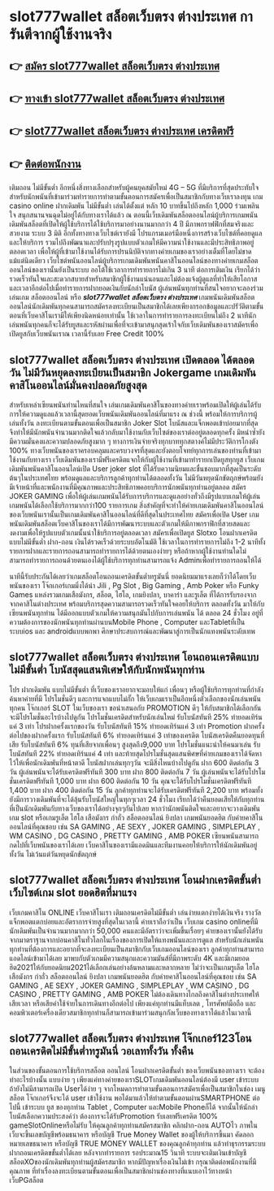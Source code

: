 # slot777wallet สล็อตเว็บตรง ต่างประเทศ  การันตีจากผู้ใช้งานจริง

## 👉 [สมัคร slot777wallet สล็อตเว็บตรง ต่างประเทศ](https://slot777wallet.com/)
## 👉 [ทางเข้า slot777wallet สล็อตเว็บตรง ต่างประเทศ](https://slot777wallet.com/)
## 👉 [slot777wallet สล็อตเว็บตรง ต่างประเทศ เครดิตฟรี](https://slot777wallet.com/)
## 👉 [ติดต่อพนักงาน](https://slot777wallet.com/)


เติมถอน ไม่มีขั้นต่ำ  อีกหนึ่งสิ่งทางเลือกสำหรับผู้คนยุคสมัยใหม่ 4G – 5G ที่มีบริการที่สุดประทับใจสำหรับนักพนันที่เข้ามาร่วมทำรายการทำตามขั้นตอนการสมัครเพื่อเป็นสมาชิกกับทางเว็บเราลงทุน เกม casino online ฝากเดิมพัน ไม่มีขั้นต่ำ เล่นได้ตั้งแต่ หลัก 10 บาทขึ้นไปถึงหลัก 1,000 ร่วมเพลินใจ สนุกสนานจนฉุดไม่อยู่ได้กับทางเราได้แล้ว ณ ตอนนี้เว็บเดิมพันสล็อตออนไลน์ผู้บริการเกมพนันเดิมพันสล็อตที่เปิดให้ผู้ใช้บริการได้ใช้บริการมาอย่างนานมากกว่า 4 ปี มีภาพกราฟฟิกที่สมจริงและสวยงาม ระบบ 3 มิติ
อีกทั้งทางทางเว็บไซต์เรายังมี โปรแกรมเมอร์มือหนึ่งการสร้างเว็บไซต์ที่คอยดูแลและให้บริการ  รวมไปถึงพัฒนาและปรับปรุงรูปแบบตัวเกมให้มีความน่าใช้งานและมีประสิทธิภาพอยู่ตลอดเวลา เพื่อให้ผู้ที่เข้ามาใช้งานได้รับการปรนนิบัติจากทางค่ายเกมของเราอย่างเต็มที่โดยไม่ขาดแม้แต่นิดเดียว เว็บไซต์พนันออนไลน์ผู้บริการเกมเดิมพันพนันคาสิโนออนไลน์ของทางค่ายเกมสล็อตออนไลน์ของเรานั้นยังเป็นระบบ ออโต้ใช้เวลาการทำรายการไม่เกิน 3 นาที ต่อการเติมเงิน เรียกได้ว่ารวดเร็วทันใจและสะดวกสบายสำหรับสมาชิกผู้ใช้งานแน่นอนและไม่ต้องแจ้งผู้ดูแลที่ทำให้เสียโอกาสและเวลาอีกต่อไปเมื่อทำรายการฝากยอดเงินกับนักล่าโบนัส
ผู้เล่นพนันทุกท่านที่สนใจอยากจะลองร่วมเล่นเกม สล็อตออนไลน์ หรือ ***slot777wallet สล็อตเว็บตรง ต่างประเทศ*** เกมพนันเดิมพันสล็อตออนไลน์นักเดิมพันทุกคนสามารถสมัครลงทะเบียนเป็นสมาชิกได้เลยเพียงกรอกข้อมูลและปรัวัติตามขั้นตอนที่เว็บคาสิโนเรามีให้เพียงนิดหน่อยเท่านั้น ใช้เวลาในการทำรายการลงทะเบียนไม่ถึง 2 นาทีนักเล่นพนันทุกคนก็จะได้รับยูสและรหัสผ่านเพื่อที่จะเข้ามาสนุกสุดเร้าใจกับเว็บเดิมพันของเราสมัครเพื่อเปิดยูสกับเว็บพนันเราณ เวลานี้รับเลย Free Credit 100%

## slot777wallet สล็อตเว็บตรง ต่างประเทศ เปิดตลอด ได้ตลอดวัน ไม่มีวันหยุดลงทะเบียนเป็นสมาชิก Jokergame เกมเดิมพันคาสิโนออนไลน์มั่นคงปลอดภัยสูงสุด

สำหรับเหล่าเซียนพนันท่านไหนที่สนใจ เล่นเกมเดิมพันคาสิโนของทางค่ายเราพร้อมเปิดให้ผู้เล่นได้รับการให้ความดูแลแล้วเวลานี้สุดยอดเว็บพนันเดิมพันออนไลน์ที่มาแรง ณ ช่วงนี้ พร้อมให้การบริการผู้เล่นทั้งวัน ลงทะเบียนตามขั้นตอนเพื่อเป็นสมาชิก Joker Slot โบนัสและแจ็กพอตเข้าบ่อยมากที่สุด จึงทำให้มีนักพนันจำนวนมากติดใจแล้วกลับมาใช้งานกับเว็บไซต์ของเราต่ออยู่ตลอดทุกครั้ง มิหนำซ้ำยังมีความมั่นคงและความปลอดภัยสูงมาก ๆ ทางการเงินจ่ายจริงทุกบาททุกสตางค์ไม่มีประวัติการโกงตัง 100% ทางเว็บพนันของเราครอบคลุมและครบวงจรที่สุดและยังตอบโจทย์ทุกการเล่นของท่านที่เข้ามาใช้งานกับทางเรา
เว็บเดิมพันของเรามีฟรีเครดิตแจกให้กับผู้ใช้งานที่เข้ามาทำรายกเปิดยูสทุกยูส เว็บเกมเดิมพันพนันคาสิโนออนไลน์เปิด User joker slot ที่ได้รับความนิยมและชื่นชอบมากที่สุดเป็นระดับต้นๆในประเทศไทย พร้อมดูแลและบริการลูกค้าทุกท่านได้ตลอดทั้งวัน ไม่มีวันหยุดนักขัตฤกษ์พร้อมยังมีเจ้าหน้าที่และพนักงานที่มีคุณภาพและประสิทธิภาพคอยบริการนักพนันทุกท่านอยู่ตลอด สมัคร JOKER GAMING เพื่อให้ผู้เล่นเกมพนันได้รับการบริการและดูแลอย่างทั่วถึงมีรูปแบบเกมให้ผู้เล่นเกมพนันได้เลือกใช้บริการมากกว่า100 รายการเกม
สิ่งสำคัญที่จะทำให้ค่ายเกมเดิมพันคาสิโนออนไลน์ของเว็บพนันเรานั้นเป็นเกมเดิมพันคาสิโนออนไลน์ที่ดีที่สุดในประเทศไทย สมัครเพื่อเปิด User  เกมพนันเดิมพันสล็อตเว็บคาสิโนของเราได้มีการพัฒนาระบบและตัวเกมให้มีภาพกราฟิกที่สวยสดและงดงามเพื่อให้รูปแบบตัวเกมนั้นน่าใช้บริการอยู่ตลอดเวลา สมัครเพื่อเปิดยูส Slotxo โอนฝากเครดิตแบบไม่มีขั้นต่ำ ฝาก-ถอน เงินได้รวดเร็วด้วยระบบอัตโนมัติ ใช้เวลาในการทำรายการไม่ถึง 1-2 นาทีทั้งรายการฝากและรายการถอนสามารถทำรายการได้ด้วยตนเองง่ายๆ หรือถ้าหากผู้ใช้งานท่านใดไม่สามารถทำรายการถอนด้วยตนเองได้ผู้ใช้บริการทุกท่านสามารถแจ้ง Adminเพื่อทำรายการถอนให้ได้

นาทีนี้รับประกันได้เลยว่าเกมสล็อตโอนถอนเครดิตขั้นต่ำทรูมันนี่ ยอดนิยมมาแรงเลยก็ว่าได้โดยเว็บพนันของเรา โจ๊กเกอร์เกมมิ่งได้นำ  Jili , Pg Slot , Big Gaming , Amb Poker หรือ Funky Games แหล่งรวมเกมเสือมังกร, สล็อต, ไฮโล, เกมยิงปลา, บาคาร่า และรูเล็ต ที่ได้การรับรองจากจากคาสิโนต่างประเทศ พร้อมบริการสุดความสามารถรวดเร็วทันใจคอยให้บริการ ตลอดทั้งวัน มาให้กับเซียนพนันทุกท่าน ได้มีออกแบบตัวเกมให้ความสนุกมันไปกับการเล่นพนัน ได้ ตลอด 24 ชั่วโมง อยู่ที่ความต้องการของนักพนันทุกท่านผ่านบนMobile Phone , Computer และTabletที่เป็นระบบios และ androidแบบพกพา ศึกษาประสบการณ์และพัฒนาสู่การเป็นนักแทงพนันระดับเทพ

## slot777wallet สล็อตเว็บตรง ต่างประเทศ โอนถอนเครดิตแบบไม่มีขั้นต่ำ โบนัสสุดแสนพิเศษให้กับนักพนันทุกท่าน

โปร ฝากเดิมพัน แบบไม่มีขั้นต่ำ ที่เว็บของเราอยากจะมอบให้แก่  เพื่อนๆ หรือผู้ใช้บริการทุกท่านที่กำลังค้นหาค่ายที่มี โปรโมชั่นดีๆ และการแจกแบบไม่กั๊ก ให้เว็บเกมเราเป็นอีกหนึ่งตัวเลือกของนักเล่นพนันทุกคน โจ๊กเกอร์ SLOT ในเว็บของเรา ขอนำเสนอกับ PROMOTION ดีๆ ให้กับสมาชิกได้เลือกกัน จะมีโปรโมชั่นอะไรบ้างไปดูกัน
โปรโมชั่นเครดิตสำหรับนักเล่นใหม่ รับโบนัสทันที 25% ทำยอดเทิร์นแค่ 3 เท่า
โปรฝากครั้งแรกของวัน รับโบนัสทันที 15% ทำยอดเทิร์นแค่ 3 เท่า
 Promotion ฝากครั้งต่อไปของฝากครั้งแรก รับโบนัสทันที 6% ทำยอดเทิร์นแค่ 3 เท่าของเครดิต
โบนัสเครดิตคืนยอดทุนที่เสีย รับโบนัสทันที 6% ทุนที่เสียจากเพื่อนๆ สูงสุดถึง9,000 บาท
โปรโมชั่นแนะนำให้คนมาเล่น รับโบนัสทันที 22% ทำยอดเทิร์นแค่ 4 เท่า
และท้ายสุดโปรโมชั่นสุดแสนพิศษที่ค่ายเกมของเราได้จัดหาไว้ให้เพื่อนักเดิมพันที่หน้าตาดี โบนัสฝากเล่นทุกๆวัน จะมีสิ่งไหนบ้างไปดูกัน
ฝาก 600 ติดต่อกัน 3 วัน ผู้เล่นพนันจะได้รับเครดิตฟรีทันที 300 บาท
ฝาก 800 ติดต่อกัน 7 วัน ผู้เล่นพนันจะได้รับโปรโมชั่นเครดิตฟรีทันที 1,000 บาท
ฝาก 600 ติดต่อกัน 10 วัน คุณจะได้รับโปรโมชั่นเครดิตฟรีทันที 1,400 บาท
ฝาก 400 ติดต่อกัน 15 วัน ลูกค้าทุกท่านจะได้รับเครดิตฟรีทันที 2,200 บาท
พร้อมทั้งยังมีการวางเดิมพันที่จะได้ลุ้นรับโบนัสใหญ่ในทุกๆเวลา 24 ชั่วโมง เรียกได้ว่าคืนยอดเสียให้กับทุกท่านที่เป็นนักเดิมพันกับทางเว็บของเราได้อย่างจุกๆกันไปเลย หากว่านักพนันติดใจและอยากจะวางเดิมพัน เกม slot  หรือเกมรูเล็ต ไฮโล เสือมังกร กำถั่ว สล็อตออนไลน์ ยิงปลา เกมพนันยอดฮิต กับค่ายคาสิโนออนไลน์ที่คุณชอบ เช่น SA GAMING , AE SEXY , JOKER GAMING , SIMPLEPLAY , WM CASINO , DG CASINO , PRETTY GAMING , AMB POKER  เซียนพนันสามารถกดไปที่เว็บพนันของเราได้เลย เว็บคาสิโนของเรามีแอดมินและทีมงานคอยให้บริการให้นักเดิมพันอยู่ ทั้งวัน ไม่เว้นแต่วันหยุดนักขัตฤกษ์

## slot777wallet สล็อตเว็บตรง ต่างประเทศ โอนฝากเครดิตขั้นต่ำ  เว็บไซต์เกม slot ยอดฮิตที่มาแรง

เว็บเกมคาสิโน ONLINE เว็บคาสิโนเรา เติมถอนเครดิตไม่มีขั้นต่ำ เล่นง่ายแตกง่ายได้เงินจริง รางวัลแจ็กพอตแตกบ่อยและอัตราการจ่ายสูงที่สุดในเวลานี้ ค่ายเราถือว่าเป็น เว็บเกม casino onlineที่มีนักเดิมพันเป็นจำนวนมากมากกว่า 50,000 คนและมีอัตราว่าจะเพิ่มขึ้นเรื่อยๆ ค่ายของเรานั้นยังได้รับจากมาตราฐานจากบ่อนคาสิโนทั่วโลกในเรื่องของการเปิดให้แทงพนันและการดูแล สำหรับนักเล่นพนันทุกท่านที่ต้องการและอยากที่จะลงทะเบียนเป็นสมาชิกกับเว็บเกมออนไลน์ของเรา ลูกค้าทุกท่านสามารถแอดไลน์เข้ามาได้เลย
	มาพบกับตัวเกมมีความสนุกและความมันส์ที่มีภาพระดับ 4K และมีเกมยอดฮิต2021ให้กับยอดนิยม2021ได้เลือกเล่นอย่างล้นหลามและหลากหลาย  ไม่ว่าจะเป็นเกมรูเล็ต ไฮโล เสือมังกร กำถั่ว สล็อตออนไลน์ ยิงปลา เกมพนันยอดฮิต กับค่ายคาสิโนออนไลน์ที่คุณชอบ เช่น SA GAMING , AE SEXY , JOKER GAMING , SIMPLEPLAY , WM CASINO , DG CASINO , PRETTY GAMING , AMB POKER  ไม่ต้องเดินทางไกลถึงคาสิโนต่างประเทศให้เสียเวลา หรือเสียค่าใช้จ่ายในการเดินทางอีกต่อไป เพียงแค่ทุกท่านมีแท็บเลต , โทรศัพท์มือถือ และคอมพิวเตอร์เครื่องเดียวสมาชิกทุกท่านก็สามารถเข้ามาร่วมสนุกกัลเว็บของทางเราได้แล้วในเวลานี้

## slot777wallet สล็อตเว็บตรง ต่างประเทศ โจ๊กเกอร์123โอนถอนเครดิตไม่มีขั้นต่ำทรูมันนี่ วอเลททั้งวัน ทั้งคืน

ในส่วนของขั้นตอนการใช้บริการสล็อต ออนไลน์ โอนฝากเครดิตขั้นต่ำ ของเว็บพนันของทางเรา จะต้องทำอะไรบ้างนั้น แบบง่าย ๆ เพียงแค่ทางค่ายของเราSLOTเกมเดิมพันออนไลน์ต้องมี user เข้าระบบ ถ้ายังไม่มีสามารถเปิด Userได้ง่าย ๆ จากโหมดการทำตามขั้นตอนการสมัครเพื่อเป็นสมาชิกในช่อง เมนู สล็อต โจ๊กเกอร์จึงจะได้ user เข้าใช้งาน พอได้มาแล้วให้ทำตามขั้นตอนผ่านSMARTPHONE ต่อไปนี้
เข้าระบบ ยูส  ของทุกท่าน Tablet , Computer และMobile Phoneก็ได้
จากนั้นให้นักล่าโบนัสเลือกความประสงค์ว่า ต้องการจะได้รับPromotion รับเลยฟรีเครดิต 100% gameSlotOnlineหรือไม่รับ
ให้คุณลูกค้าทุกท่านสมัครสมาชิก คลิกฝาก-ถอน AUTOไว ภาพในเว็บจะขึ้นเลขบัญชีพร้อมธนาคาร หรือบัญชี True Money Wallet ของผู้ให้บริการขึ้นมา
คัดลอกหมายเลขธนาคาร หรือบัญชี  TRUE MONEY WALLET ของคุณลูกค้าทุกท่าน แล้วทำธุรกรรมระบบฝากถอนเครดิตขขั้นต่ำได้เลย
หลังจากทำรายการ รอประมาณ15 วินาที ระบบจะเติมเงินเข้าบัญชีสล็อตXOของนักเดิมพันทุกท่านผู้สมัครสมาชิก
หากมีปัญหาเรื่องเงินไม่เข้า กรุณาติดต่อพนักงานที่มีคุณภาพ ที่ทำเรื่องลงทะเบียนตามขั้นตอนเพื่อเป็นสมาชิกผ่านช่องทางที่แนบเอาไว้ทางหน้าเว็บPGสล็อต


